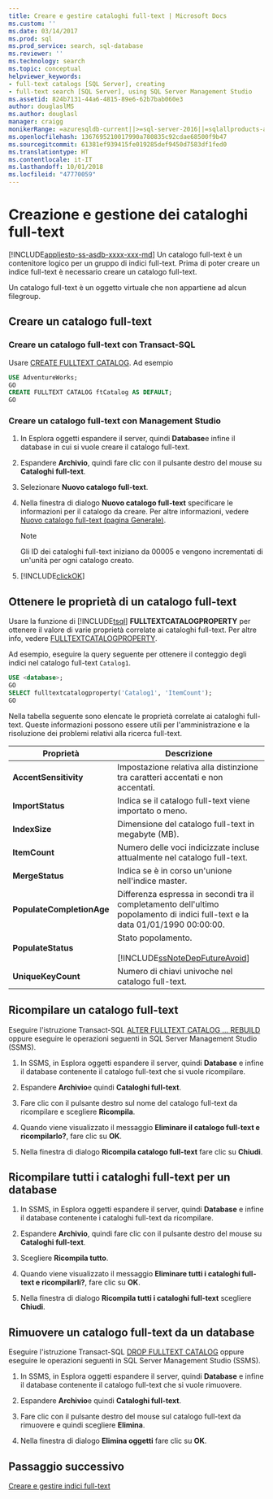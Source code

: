 ```yaml
---
title: Creare e gestire cataloghi full-text | Microsoft Docs
ms.custom: ''
ms.date: 03/14/2017
ms.prod: sql
ms.prod_service: search, sql-database
ms.reviewer: ''
ms.technology: search
ms.topic: conceptual
helpviewer_keywords:
- full-text catalogs [SQL Server], creating
- full-text search [SQL Server], using SQL Server Management Studio
ms.assetid: 824b7131-44a6-4815-89e6-62b7bab060e3
author: douglaslMS
ms.author: douglasl
manager: craigg
monikerRange: =azuresqldb-current||>=sql-server-2016||=sqlallproducts-allversions||>=sql-server-linux-2017||=azuresqldb-mi-current
ms.openlocfilehash: 1367695210017990a780835c92cdae68500f9b47
ms.sourcegitcommit: 61381ef939415fe019285def9450d7583df1fed0
ms.translationtype: HT
ms.contentlocale: it-IT
ms.lasthandoff: 10/01/2018
ms.locfileid: "47770059"
---
```

# <a name="create-and-manage-full-text-catalogs"></a>Creazione e gestione dei cataloghi full-text
[!INCLUDE[appliesto-ss-asdb-xxxx-xxx-md](../../includes/appliesto-ss-asdb-xxxx-xxx-md.md)]
Un catalogo full-text è un contenitore logico per un gruppo di indici full-text. Prima di poter creare un indice full-text è necessario creare un catalogo full-text.

Un catalogo full-text è un oggetto virtuale che non appartiene ad alcun filegroup.
  
##  <a name="creating"></a> Creare un catalogo full-text  

### <a name="create-a-full-text-catalog-with-transact-sql"></a>Creare un catalogo full-text con Transact-SQL
Usare [CREATE FULLTEXT CATALOG](../../t-sql/statements/create-fulltext-catalog-transact-sql.md). Ad esempio

```sql 
USE AdventureWorks;  
GO  
CREATE FULLTEXT CATALOG ftCatalog AS DEFAULT;  
GO  
``` 

### <a name="create-a-full-text-catalog-with-management-studio"></a>Creare un catalogo full-text con Management Studio
1.  In Esplora oggetti espandere il server, quindi **Database**e infine il database in cui si vuole creare il catalogo full-text.  
  
2.  Espandere **Archivio**, quindi fare clic con il pulsante destro del mouse su **Cataloghi full-text**.  
  
3.  Selezionare **Nuovo catalogo full-text**.  
  
4.  Nella finestra di dialogo **Nuovo catalogo full-text** specificare le informazioni per il catalogo da creare. Per altre informazioni, vedere [Nuovo catalogo full-text &#40;pagina Generale&#41;](http://msdn.microsoft.com/library/5ed6f7cd-d9af-4439-9f33-fc935b883d91).  
  
    > [!NOTE]  
    >  Gli ID dei cataloghi full-text iniziano da 00005 e vengono incrementati di un'unità per ogni catalogo creato.  
  
5.  [!INCLUDE[clickOK](../../includes/clickok-md.md)]  
  
##  <a name="props"></a> Ottenere le proprietà di un catalogo full-text  
Usare la funzione di [!INCLUDE[tsql](../../includes/tsql-md.md)] **FULLTEXTCATALOGPROPERTY** per ottenere il valore di varie proprietà correlate ai cataloghi full-text. Per altre info, vedere [FULLTEXTCATALOGPROPERTY](../../t-sql/functions/fulltextcatalogproperty-transact-sql.md).

Ad esempio, eseguire la query seguente per ottenere il conteggio degli indici nel catalogo full-text `Catalog1`.

```sql 
USE <database>;  
GO  
SELECT fulltextcatalogproperty('Catalog1', 'ItemCount');  
GO  
```  
  
Nella tabella seguente sono elencate le proprietà correlate ai cataloghi full-text. Queste informazioni possono essere utili per l'amministrazione e la risoluzione dei problemi relativi alla ricerca full-text. 
  
|Proprietà|Descrizione|  
|--------------|-----------------|  
|**AccentSensitivity**|Impostazione relativa alla distinzione tra caratteri accentati e non accentati.|
|**ImportStatus**|Indica se il catalogo full-text viene importato o meno.|  
|**IndexSize**|Dimensione del catalogo full-text in megabyte (MB).| 
|**ItemCount**|Numero delle voci indicizzate incluse attualmente nel catalogo full-text.|  
|**MergeStatus**|Indica se è in corso un'unione nell'indice master.| 
|**PopulateCompletionAge**|Differenza espressa in secondi tra il completamento dell'ultimo popolamento di indici full-text e la data 01/01/1990 00:00:00.| 
|**PopulateStatus**|Stato popolamento.<br /><br /> [!INCLUDE[ssNoteDepFutureAvoid](../../includes/ssnotedepfutureavoid-md.md)]|  
|**UniqueKeyCount**|Numero di chiavi univoche nel catalogo full-text.| 

##  <a name="rebuildone"></a> Ricompilare un catalogo full-text  

Eseguire l'istruzione Transact-SQL [ALTER FULLTEXT CATALOG ... REBUILD](
../../t-sql/statements/alter-fulltext-catalog-transact-sql.md) oppure eseguire le operazioni seguenti in SQL Server Management Studio (SSMS).

1.  In SSMS, in Esplora oggetti espandere il server, quindi **Database** e infine il database contenente il catalogo full-text che si vuole ricompilare.  
  
2.  Espandere **Archivio**e quindi **Cataloghi full-text**.  
  
3.  Fare clic con il pulsante destro sul nome del catalogo full-text da ricompilare e scegliere **Ricompila**.  
  
4.  Quando viene visualizzato il messaggio **Eliminare il catalogo full-text e ricompilarlo?**, fare clic su **OK**.  
  
5.  Nella finestra di dialogo **Ricompila catalogo full-text** fare clic su **Chiudi**.  
   
##  <a name="rebuildall"></a> Ricompilare tutti i cataloghi full-text per un database  

1.  In SSMS, in Esplora oggetti espandere il server, quindi **Database** e infine il database contenente i cataloghi full-text da ricompilare.  
  
2.  Espandere **Archivio**, quindi fare clic con il pulsante destro del mouse su **Cataloghi full-text**.  
  
3.  Scegliere **Ricompila tutto**.  
  
4.  Quando viene visualizzato il messaggio **Eliminare tutti i cataloghi full-text e ricompilarli?**, fare clic su **OK**.  
  
5.  Nella finestra di dialogo **Ricompila tutti i cataloghi full-text** scegliere **Chiudi**.  
  
  
  
##  <a name="removing"></a> Rimuovere un catalogo full-text da un database  

Eseguire l'istruzione Transact-SQL [DROP FULLTEXT CATALOG](
../../t-sql/statements/drop-fulltext-catalog-transact-sql.md) oppure eseguire le operazioni seguenti in SQL Server Management Studio (SSMS).

1.  In SSMS, in Esplora oggetti espandere il server, quindi **Database** e infine il database contenente il catalogo full-text che si vuole rimuovere.  
  
2.  Espandere **Archivio**e quindi **Cataloghi full-text**.  
  
3.  Fare clic con il pulsante destro del mouse sul catalogo full-text da rimuovere e quindi scegliere **Elimina**.  
  
4.  Nella finestra di dialogo **Elimina oggetti** fare clic su **OK**.  

## <a name="next-step"></a>Passaggio successivo
[Creare e gestire indici full-text](../../relational-databases/search/create-and-manage-full-text-indexes.md)
